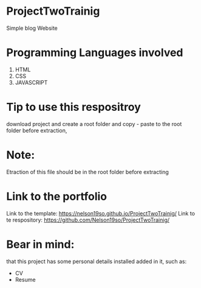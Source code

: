 # ProjectTwoTrainig
Simple blog Website

# Programming Languages involved
1. HTML
2. CSS
3. JAVASCRIPT

# Tip to use this respositroy
download project and create a root folder and copy - paste to the root folder before extraction, 

# Note:
Etraction of this file should be in the root folder before extracting

# Link to the portfolio
Link to the template: https://nelson19so.github.io/ProjectTwoTrainig/
Link to te respository: https://github.com/Nelson19so/ProjectTwoTrainig/

# Bear in mind:
that this project has some personal details installed added in it, such as:
- CV
- Resume
